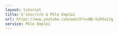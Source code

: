 ```yaml
---
layout: tutorial
title: S'inscrire à Pôle Emploi
url: https://www.youtube.com/watch?v=BB-SuF6u1Jg
service: Pôle Emploi
---
```

